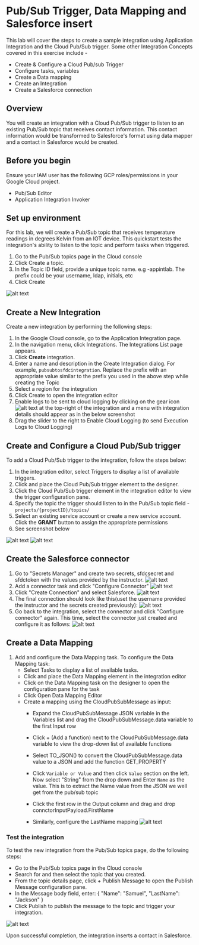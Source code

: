 # Pub/Sub Trigger, Data Mapping and Salesforce insert

This lab will cover the steps to create a sample integration using Application Integration and the Cloud Pub/Sub trigger. Some other Integration Concepts covered in this exercise include -
- Create & Configure a Cloud Pub/sub Trigger
- Configure tasks, variables
- Create a Data mapping
- Create an Integration
- Create a Salesforce connection

## Overview

You will create an integration with a Cloud Pub/Sub trigger to listen to an existing Pub/Sub topic that receives contact information. This contact information would be transformed to Salesforce's format using data mapper and a contact in Salesforce would be created. 

## Before you begin

Ensure your IAM user has the following GCP roles/permissions in your Google Cloud project.
- Pub/Sub Editor
- Application Integration Invoker

## Set up environment

For this lab, we will create a Pub/Sub topic that receives temperature readings in degrees Kelvin from an IOT device. This quickstart tests the integration's ability to listen to the topic and perform tasks when triggered.
1.  Go to the Pub/Sub topics page in the Cloud console
2.  Click Create a topic. 
3.  In the Topic ID field, provide a unique topic name. e.g <prefix>-appintlab. The prefix could be your username, ldap, initials, etc
4.  Click Create

![alt text](images/pubsubtopic.png)

## Create a New Integration

Create a new integration by  performing the following steps:

1. In the Google Cloud console, go to the Application Integration page.
2. In the navigation menu, click Integrations. The Integrations List page appears.
3. Click **Create** integration.
4. Enter a name and description in the Create Integration dialog. For example, `pubsubtosfdcintegration`. Replace the prefix with an appropriate value similar to the prefix you used in the above step while creating the Topic
5. Select a region for the integration
6. Click Create to open the integration editor
7. Enable logs to be sent to cloud logging by clicking on the gear icon ![alt text](images/gear_icon.png) at the top-right of the integration and a menu with integration details should appear as in the below screenshot
8. Drag the slider to the right to Enable Cloud Logging (to send Execution Logs to Cloud Logging)

## Create and Configure a Cloud Pub/Sub trigger

To add a Cloud Pub/Sub trigger to the integration, follow the steps below:
1. In the integration editor, select Triggers to display a list of available triggers.
2. Click and place the Cloud Pub/Sub trigger element to the designer.
3. Click the Cloud Pub/Sub trigger element in the integration editor to view the trigger configuration pane.
4. Specify the topic the trigger should listen to in the Pub/Sub topic field - `projects/{projectID}/topics/`
5. Select an existing service account or create a new service account. Click the **GRANT** button to assign the appropriate permissions
6. See screenshot below

![alt text](images/pubsubtrigger.png)
![alt text](images/configurepubsubtrigger.png)

## Create the Salesforce connector

1. Go to "Secrets Manager" and create two secrets, sfdcsecret and sfdctoken with the values provided by the instructor.
![alt text](images/createsecret.png)
2. Add a connector task and click "Configure Connector"
![alt text](images/configureconnector.png)
3. Click "Create Connection" and select Salesforce.
![alt text](images/createconnection.png)
4. The final connection should look like this(uset the username provided the instructor and the secrets created previously):
![alt text](images/connectiondetails.png)
5. Go back to the integration, select the connector and click "Configure connector" again. This time, select the connector just created and configure it as follows:
![alt text](images/connectorconfig.png)

## Create a Data Mapping

1. Add and configure the Data Mapping task. To configure the Data Mapping task:
    - Select Tasks to display a list of available tasks.
    - Click and place the Data Mapping element in the integration editor
    - Click on the Data Mapping task on the designer to open the configuration pane for the task
    - Click Open Data Mapping Editor
    - Create a mapping using the CloudPubSubMessage as input:
      - Expand the CloudPubSubMessage JSON variable in the Variables list and drag the CloudPubSubMessage.data variable to the first Input row
      - Click + (Add a function) next to the CloudPubSubMessage.data variable to view the drop-down list of available functions
      - Select TO_JSON() to convert the CloudPubSubMessage.data value to a JSON and add the function GET_PROPERTY
      - Click `Variable or Value` and then click `Value` section on the left. Now select "String" from the drop down and Enter `Name` as the value. This is to extract the Name value from the JSON we well get from the pub/sub topic
        
      - Click the first row in the Output column and drag and drop connctorInputPayload.FirstName
      - Similarly, configure the LastName mapping
![alt text](images/datamapping.png)


### Test the integration
To test the new integration from the Pub/Sub topics page, do the following steps:
- Go to the Pub/Sub topics page in the Cloud console
- Search for and then select the topic that you created.
- From the topic details page, click + Publish Message to open the Publish Message configuration pane.
- In the Message body field, enter:
  {
    "Name": "Samuel",
    "LastName": "Jackson"
  }
- Click Publish to publish the message to the topic and trigger your integration.

![alt text](images/pubsubtest.png)

Upon successful completion, the integration inserts a contact in Salesforce.

